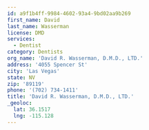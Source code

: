 ```yaml
---
id: a9f1b4ff-9984-4602-93a4-9bd02aa9b269
first_name: David
last_name: Wasserman
license: DMD
services:
  - Dentist
category: Dentists
org_name: 'David R. Wasserman, D.M.D., LTD.'
address: '4055 Spencer St'
city: 'Las Vegas'
state: NV
zip: '89119'
phone: '(702) 734-1411'
title: 'David R. Wasserman, D.M.D., LTD.'
_geoloc:
  lat: 36.1517
  lng: -115.128
---
```


